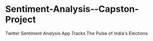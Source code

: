 # Sentiment-Analysis--Capston-Project
Twitter Sentiment Analysis App Tracks The Pulse of India's Elections
